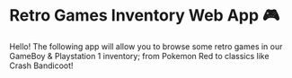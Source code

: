 # Retro Games Inventory Web App 🎮 

Hello! 
The following app will allow you to browse some retro games in our GameBoy & Playstation 1 inventory; from Pokemon Red to classics like Crash Bandicoot!

